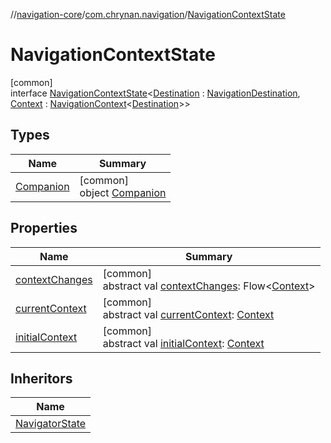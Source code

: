 //[navigation-core](../../../index.md)/[com.chrynan.navigation](../index.md)/[NavigationContextState](index.md)

# NavigationContextState

[common]\
interface [NavigationContextState](index.md)&lt;[Destination](index.md) : [NavigationDestination](../index.md#1223765350%2FClasslikes%2F-215881696), [Context](index.md) : [NavigationContext](../-navigation-context/index.md)&lt;[Destination](index.md)&gt;&gt;

## Types

| Name | Summary |
|---|---|
| [Companion](-companion/index.md) | [common]<br>object [Companion](-companion/index.md) |

## Properties

| Name | Summary |
|---|---|
| [contextChanges](context-changes.md) | [common]<br>abstract val [contextChanges](context-changes.md): Flow&lt;[Context](index.md)&gt; |
| [currentContext](current-context.md) | [common]<br>abstract val [currentContext](current-context.md): [Context](index.md) |
| [initialContext](initial-context.md) | [common]<br>abstract val [initialContext](initial-context.md): [Context](index.md) |

## Inheritors

| Name |
|---|
| [NavigatorState](../-navigator-state/index.md) |
